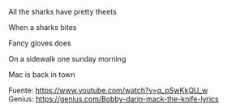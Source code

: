 

All the sharks have pretty theets


When a sharks bites

Fancy gloves does

On a sidewalk
one sunday morning


Mac is back in town



Fuente: https://www.youtube.com/watch?v=q_pSwKkQU_w  
Genius: https://genius.com/Bobby-darin-mack-the-knife-lyrics  